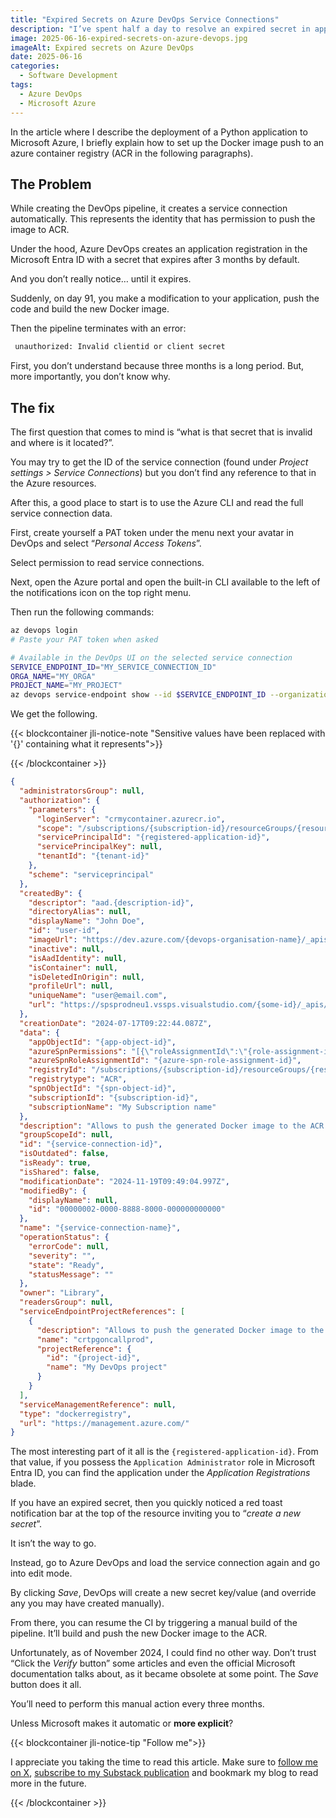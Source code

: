 ```yaml
---
title: "Expired Secrets on Azure DevOps Service Connections"
description: "I’ve spent half a day to resolve an expired secret in application registered automatically by Azure DevOps. Here is how and my takeaways."
image: 2025-06-16-expired-secrets-on-azure-devops.jpg
imageAlt: Expired secrets on Azure DevOps
date: 2025-06-16
categories:
  - Software Development
tags:
  - Azure DevOps
  - Microsoft Azure
---
```


In the article where I describe the deployment of a Python application to Microsoft Azure, I briefly explain how to set up the Docker image push to an azure container registry (ACR in the following paragraphs).

## The Problem

While creating the DevOps pipeline, it creates a service connection automatically. This represents the identity that has permission to push the image to ACR.

Under the hood, Azure DevOps creates an application registration in the Microsoft Entra ID with a secret that expires after 3 months by default.

And you don’t really notice… until it expires.

Suddenly, on day 91, you make a modification to your application, push the code and build the new Docker image.

Then the pipeline terminates with an error:

```bash
 unauthorized: Invalid clientid or client secret
```

First, you don’t understand because three months is a long period. But, more importantly, you don’t know why.

## The fix

The first question that comes to mind is “what is that secret that is invalid and where is it located?”.

You may try to get the ID of the service connection (found under _Project settings > Service Connections_) but you don’t find any reference to that in the Azure resources.

After this, a good place to start is to use the Azure CLI and read the full service connection data.

First, create yourself a PAT token under the menu next your avatar in DevOps and select “_Personal Access Tokens_”.

Select permission to read service connections.

Next, open the Azure portal and open the built-in CLI available to the left of the notifications icon on the top right menu.

Then run the following commands:

```bash
az devops login
# Paste your PAT token when asked

# Available in the DevOps UI on the selected service connection
SERVICE_ENDPOINT_ID="MY_SERVICE_CONNECTION_ID"
ORGA_NAME="MY_ORGA"
PROJECT_NAME="MY_PROJECT"
az devops service-endpoint show --id $SERVICE_ENDPOINT_ID --organization https://dev.azure.com/$ORGA_NAME --project $PROJECT_NAME
```

We get the following.

{{< blockcontainer jli-notice-note "Sensitive values have been replaced with '{}' containing what it represents">}}

{{< /blockcontainer >}}

```json
{
  "administratorsGroup": null,
  "authorization": {
    "parameters": {
      "loginServer": "crmycontainer.azurecr.io",
      "scope": "/subscriptions/{subscription-id}/resourceGroups/{resource-group-name}/providers/Microsoft.ContainerRegistry/registries/{repository-name}",
      "servicePrincipalId": "{registered-application-id}",
      "servicePrincipalKey": null,
      "tenantId": "{tenant-id}"
    },
    "scheme": "serviceprincipal"
  },
  "createdBy": {
    "descriptor": "aad.{description-id}",
    "directoryAlias": null,
    "displayName": "John Doe",
    "id": "user-id",
    "imageUrl": "https://dev.azure.com/{devops-organisation-name}/_apis/GraphProfile/MemberAvatars/aad.{description-id}",
    "inactive": null,
    "isAadIdentity": null,
    "isContainer": null,
    "isDeletedInOrigin": null,
    "profileUrl": null,
    "uniqueName": "user@email.com",
    "url": "https://spsprodneu1.vssps.visualstudio.com/{some-id}/_apis/Identities/{id}"
  },
  "creationDate": "2024-07-17T09:22:44.087Z",
  "data": {
    "appObjectId": "{app-object-id}",
    "azureSpnPermissions": "[{\"roleAssignmentId\":\"{role-assignment-id}\",\"resourceProvider\":\"Microsoft.RoleAssignment\",\"provisioned\":true}]",
    "azureSpnRoleAssignmentId": "{azure-spn-role-assignment-id}",
    "registryId": "/subscriptions/{subscription-id}/resourceGroups/{resource-group-name}/providers/Microsoft.ContainerRegistry/registries/{repository-name}",
    "registrytype": "ACR",
    "spnObjectId": "{spn-object-id}",
    "subscriptionId": "{subscription-id}",
    "subscriptionName": "My Subscription name"
  },
  "description": "Allows to push the generated Docker image to the ACR.",
  "groupScopeId": null,
  "id": "{service-connection-id}",
  "isOutdated": false,
  "isReady": true,
  "isShared": false,
  "modificationDate": "2024-11-19T09:49:04.997Z",
  "modifiedBy": {
    "displayName": null,
    "id": "00000002-0000-8888-8000-000000000000"
  },
  "name": "{service-connection-name}",
  "operationStatus": {
    "errorCode": null,
    "severity": "",
    "state": "Ready",
    "statusMessage": ""
  },
  "owner": "Library",
  "readersGroup": null,
  "serviceEndpointProjectReferences": [
    {
      "description": "Allows to push the generated Docker image to the ACR.",
      "name": "crtpgoncallprod",
      "projectReference": {
        "id": "{project-id}",
        "name": "My DevOps project"
      }
    }
  ],
  "serviceManagementReference": null,
  "type": "dockerregistry",
  "url": "https://management.azure.com/"
}
```

The most interesting part of it all is the `{registered-application-id}`. From that value, if you possess the `Application Administrator` role in Microsoft Entra ID, you can find the application under the _Application Registrations_ blade.

If you have an expired secret, then you quickly noticed a red toast notification bar at the top of the resource inviting you to “_create a new secret_”.

It isn’t the way to go.

Instead, go to Azure DevOps and load the service connection again and go into edit mode.

By clicking _Save_, DevOps will create a new secret key/value (and override any you may have created manually).

From there, you can resume the CI by triggering a manual build of the pipeline. It’ll build and push the new Docker image to the ACR.

Unfortunately, as of November 2024, I could find no other way. Don’t trust “Click the _Verify_ button” some articles and even the official Microsoft documentation talks about, as it became obsolete at some point. The _Save_ button does it all.

You’ll need to perform this manual action every three months.

Unless Microsoft makes it automatic or **more explicit**?

{{< blockcontainer jli-notice-tip "Follow me">}}

I appreciate you taking the time to read this article. Make sure to [follow me on X](https://x.com/LitzlerJeremie), [subscribe to my Substack publication](https://iamjeremie.substack.com/) and bookmark my blog to read more in the future.

{{< /blockcontainer >}}
